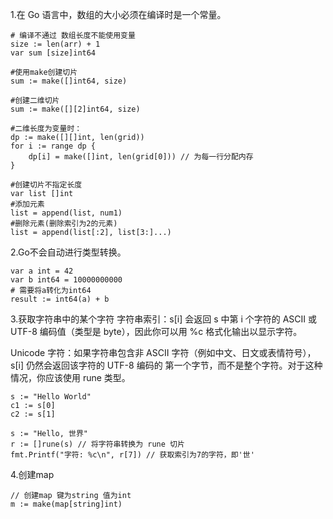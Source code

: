 1.在 Go 语言中，数组的大小必须在编译时是一个常量。
```text
# 编译不通过 数组长度不能使用变量
size := len(arr) + 1
var sum [size]int64

#使用make创建切片
sum := make([]int64, size)

#创建二维切片
sum := make([][2]int64, size)

#二维长度为变量时：
dp := make([][]int, len(grid))
for i := range dp {
    dp[i] = make([]int, len(grid[0])) // 为每一行分配内存
}

#创建切片不指定长度
var list []int
#添加元素
list = append(list, num1)
#删除元素(删除索引为2的元素)
list = append(list[:2], list[3:]...)
```

2.Go不会自动进行类型转换。
```text
var a int = 42
var b int64 = 10000000000
# 需要将a转化为int64
result := int64(a) + b
```

3.获取字符串中的某个字符
字符串索引：s[i] 会返回 s 中第 i 个字符的 ASCII 或 UTF-8 编码值（类型是 byte），因此你可以用 %c 格式化输出以显示字符。

Unicode 字符：如果字符串包含非 ASCII 字符（例如中文、日文或表情符号），s[i] 仍然会返回该字符的 UTF-8 编码的
第一个字节，而不是整个字符。对于这种情况，你应该使用 rune 类型。

```text
s := "Hello World"
c1 := s[0]
c2 := s[1]

s := "Hello, 世界"
r := []rune(s) // 将字符串转换为 rune 切片
fmt.Printf("字符: %c\n", r[7]) // 获取索引为7的字符，即'世'
```

4.创建map
```text
// 创建map 键为string 值为int
m := make(map[string]int)
```